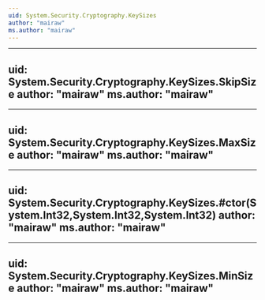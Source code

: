 ```yaml
---
uid: System.Security.Cryptography.KeySizes
author: "mairaw"
ms.author: "mairaw"
---
```


---
uid: System.Security.Cryptography.KeySizes.SkipSize
author: "mairaw"
ms.author: "mairaw"
---

---
uid: System.Security.Cryptography.KeySizes.MaxSize
author: "mairaw"
ms.author: "mairaw"
---

---
uid: System.Security.Cryptography.KeySizes.#ctor(System.Int32,System.Int32,System.Int32)
author: "mairaw"
ms.author: "mairaw"
---

---
uid: System.Security.Cryptography.KeySizes.MinSize
author: "mairaw"
ms.author: "mairaw"
---
